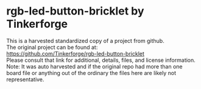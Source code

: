 
# rgb-led-button-bricklet by Tinkerforge  
This is a harvested standardized copy of a project from github.  
The original project can be found at:  
https://github.com/Tinkerforge/rgb-led-button-bricklet  
Please consult that link for additional, details, files, and license information.  
Note: It was auto harvested and if the original repo had more than one board file or anything out of the ordinary the files here are likely not representative.  
    